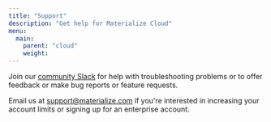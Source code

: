 ```yaml
---
title: "Support"
description: "Get help for Materialize Cloud"
menu:
  main:
    parent: "cloud"
    weight: 
---
```


Join our [community Slack](https://materialize.com/s/chat) for help with troubleshooting problems or to offer feedback or make bug reports or feature requests.

Email us at <a href="mailto:support@materialize.com">support@materialize.com</a> if you're interested in increasing your account limits or signing up for an enterprise account.
